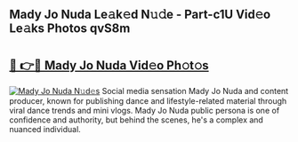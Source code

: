 ## Mady Jo Nuda Le𝚊k𝚎d N𝚞𝚍e - Part-c1U Vid𝚎o Le𝚊ks Photos qvS8m

# <h2><a href="http://fbcm2pr.evod.top/?m=Mady+Jo+Nuda">🔗 👉🔴 Mady Jo Nuda Vid𝚎o Ph𝚘t𝚘s</a></h2>

[![Mady Jo Nuda N𝚞d𝚎s](https://i.imgur.com/8V9OHl7.gif)](http://fbcm2pr.evod.top/?m=Mady+Jo+Nuda)
Social media sensation Mady Jo Nuda and content producer, known for publishing dance and lifestyle-related material through viral dance trends and mini vlogs. Mady Jo Nuda public persona is one of confidence and authority, but behind the scenes, he's a complex and nuanced individual. 

